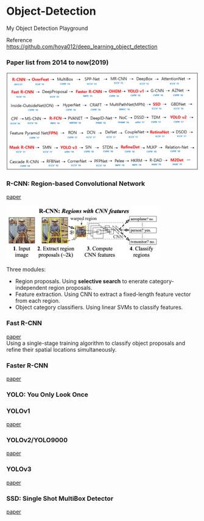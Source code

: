 # Object-Detection  
My Object Detection Playground  

Reference  
<https://github.com/hoya012/deep_learning_object_detection>

### Paper list from 2014 to now(2019)
<p align="center"><img width="600" src="/imgs/deep_learning_object_detection_history.jpg"></p>

### R-CNN: Region-based Convolutional Network  
[paper](https://arxiv.org/pdf/1311.2524.pdf)  
<p align="left"><img width="400" src="/imgs/R-CNN.jpg"></p>

Three modules:  
* Region proposals. Using **selective search** to enerate category-independent region proposals.  
* Feature extraction. Using CNN to extract a fixed-length feature vector from each region.  
* Object category classifiers. Using linear SVMs to classify features.  

### Fast R-CNN  
[paper](https://arxiv.org/pdf/1504.08083.pdf)  
Using a single-stage training algorithm to classify object proposals and refine their spatial locations simultaneously.  

### Faster R-CNN  
[paper](https://arxiv.org/pdf/1506.01497.pdf)  

### YOLO: You Only Look Once
### YOLOv1  
[paper](https://arxiv.org/pdf/1506.02640.pdf)  

### YOLOv2/YOLO9000  
[paper](https://arxiv.org/pdf/1612.08242.pdf)  

### YOLOv3  
[paper](https://arxiv.org/pdf/1804.02767.pdf)  

### SSD: Single Shot MultiBox Detector  
[paper](https://arxiv.org/pdf/1512.02325.pdf)  







